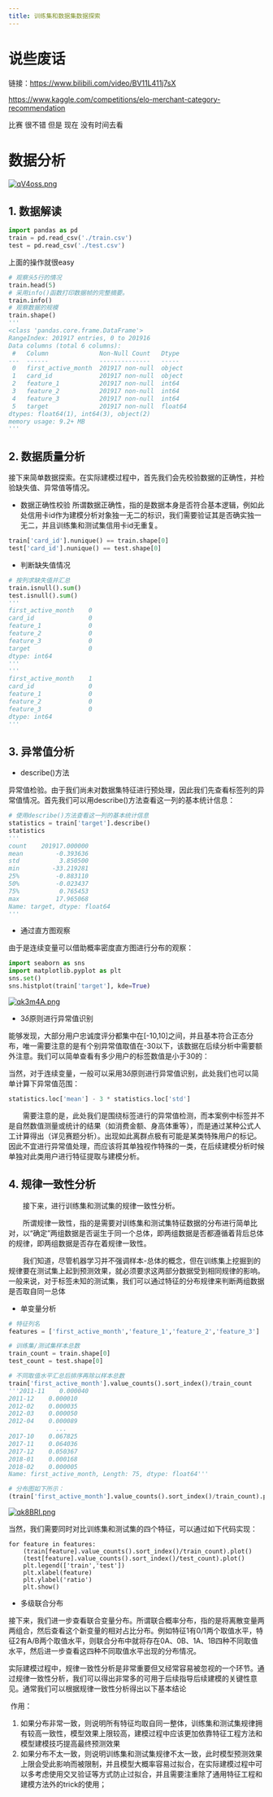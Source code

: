 ```yaml
---
title: 训练集和数据集数据探索
---
```


# 说些废话

链接：https://www.bilibili.com/video/BV11L411j7sX

https://www.kaggle.com/competitions/elo-merchant-category-recommendation

比赛 很不错 但是 现在 没有时间去看

# 数据分析

[![qV4oss.png](https://s1.ax1x.com/2022/03/20/qV4oss.png)](https://imgtu.com/i/qV4oss)

## 1. 数据解读

```python
import pandas as pd
train = pd.read_csv('./train.csv')
test = pd.read_csv('./test.csv')
```

上面的操作就很easy

```python
# 观察头5行的情况
train.head(5)
# 采用info()函数打印数据帧的完整摘要。
train.info()
# 观察数据的规模
train.shape()
'''
<class 'pandas.core.frame.DataFrame'>
RangeIndex: 201917 entries, 0 to 201916
Data columns (total 6 columns):
 #   Column              Non-Null Count   Dtype  
---  ------              --------------   -----  
 0   first_active_month  201917 non-null  object 
 1   card_id             201917 non-null  object 
 2   feature_1           201917 non-null  int64  
 3   feature_2           201917 non-null  int64  
 4   feature_3           201917 non-null  int64  
 5   target              201917 non-null  float64
dtypes: float64(1), int64(3), object(2)
memory usage: 9.2+ MB
'''
```

## 2. 数据质量分析

​	接下来简单数据探索。在实际建模过程中，首先我们会先校验数据的正确性，并检验缺失值、异常值等情况。

- 数据正确性校验
	所谓数据正确性，指的是数据本身是否符合基本逻辑，例如此处信用卡id作为建模分析对象独一无二的标识，我们需要验证其是否确实独一无二，并且训练集和测试集信用卡id无重复。
```python
train['card_id'].nunique() == train.shape[0]
test['card_id'].nunique() == test.shape[0]
```

- 判断缺失值情况

```python
# 按列求缺失值并汇总
train.isnull().sum()
test.isnull().sum()
'''
first_active_month    0
card_id               0
feature_1             0
feature_2             0
feature_3             0
target                0
dtype: int64
'''
'''
first_active_month    1
card_id               0
feature_1             0
feature_2             0
feature_3             0
dtype: int64
'''
```

## 3. 异常值分析

- describe()方法

异常值检验。由于我们尚未对数据集特征进行预处理，因此我们先查看标签列的异常值情况。首先我们可以用describe()方法查看这一列的基本统计信息：

```python
# 使用describe()方法查看这一列的基本统计信息
statistics = train['target'].describe()
statistics
'''
count    201917.000000
mean         -0.393636
std           3.850500
min         -33.219281
25%          -0.883110
50%          -0.023437
75%           0.765453
max          17.965068
Name: target, dtype: float64
'''
```

- 通过直方图观察

由于是连续变量可以借助概率密度直方图进行分布的观察：

```python
import seaborn as sns
import matplotlib.pyplot as plt
sns.set()
sns.histplot(train['target'], kde=True)
```

[![qk3m4A.png](https://s1.ax1x.com/2022/03/18/qk3m4A.png)](https://imgtu.com/i/qk3m4A)

- $3\delta$原则进行异常值识别

​      能够发现，大部分用户忠诚度评分都集中在[-10,10]之间，并且基本符合正态分布，唯一需要注意的是有个别异常值取值在-30以下，该数据在后续分析中需要额外注意。我们可以简单查看有多少用户的标签数值是小于30的：

当然，对于连续变量，一般可以采用$3\delta$原则进行异常值识别，此处我们也可以简单计算下异常值范围：

```python
statistics.loc['mean'] - 3 * statistics.loc['std']
```

&emsp;&emsp;需要注意的是，此处我们是围绕标签进行的异常值检测，而本案例中标签并不是自然数值测量或统计的结果（如消费金额、身高体重等），而是通过某种公式人工计算得出（详见赛题分析）。出现如此离群点极有可能是某类特殊用户的标记。因此不宜进行异常值处理，而应该将其单独视作特殊的一类，在后续建模分析时候单独对此类用户进行特征提取与建模分析。

## 4. 规律一致性分析

&emsp;&emsp;接下来，进行训练集和测试集的规律一致性分析。

&emsp;&emsp;所谓规律一致性，指的是需要对训练集和测试集特征数据的分布进行简单比对，以“确定”两组数据是否诞生于同一个总体，即两组数据是否都遵循着背后总体的规律，即两组数据是否存在着规律一致性。 

&emsp;&emsp;我们知道，尽管机器学习并不强调样本-总体的概念，但在训练集上挖掘到的规律要在测试集上起到预测效果，就必须要求这两部分数据受到相同规律的影响。一般来说，对于标签未知的测试集，我们可以通过特征的分布规律来判断两组数据是否取自同一总体

- 单变量分析

```python
# 特征列名
features = ['first_active_month','feature_1','feature_2','feature_3']

# 训练集/测试集样本总数
train_count = train.shape[0]
test_count = test.shape[0]

# 不同取值水平汇总后排序再除以样本总数
train['first_active_month'].value_counts().sort_index()/train_count
'''2011-11    0.000040
2011-12    0.000010
2012-02    0.000035
2012-03    0.000050
2012-04    0.000089
             ...   
2017-10    0.067825
2017-11    0.064036
2017-12    0.050367
2018-01    0.000168
2018-02    0.000005
Name: first_active_month, Length: 75, dtype: float64'''
```

```python
# 分布图如下所示：
(train['first_active_month'].value_counts().sort_index()/train_count).plot()
```

[![qk8BRI.png](https://s1.ax1x.com/2022/03/18/qk8BRI.png)](https://imgtu.com/i/qk8BRI)

当然，我们需要同时对比训练集和测试集的四个特征，可以通过如下代码实现：

```pyhton
for feature in features:
    (train[feature].value_counts().sort_index()/train_count).plot()
    (test[feature].value_counts().sort_index()/test_count).plot()
    plt.legend(['train','test'])
    plt.xlabel(feature)
    plt.ylabel('ratio')
    plt.show()
```

- 多级联合分布

​    接下来，我们进一步查看联合变量分布。所谓联合概率分布，指的是将离散变量两两组合，然后查看这个新变量的相对占比分布。例如特征1有0/1两个取值水平，特征2有A/B两个取值水平，则联合分布中就将存在0A、0B、1A、1B四种不同取值水平，然后进一步查看这四种不同取值水平出现的分布情况。     

​    实际建模过程中，规律一致性分析是非常重要但又经常容易被忽视的一个环节。通过规律一致性分析，我们可以得出非常多的可用于后续指导后续建模的关键性意见。通常我们可以根据规律一致性分析得出以下基本结论

​	作用：

1. 如果分布非常一致，则说明所有特征均取自同一整体，训练集和测试集规律拥有较高一致性，模型效果上限较高，建模过程中应该更加依靠特征工程方法和模型建模技巧提高最终预测效果
2. 如果分布不太一致，则说明训练集和测试集规律不太一致，此时模型预测效果上限会受此影响而被限制，并且模型大概率容易过拟合，在实际建模过程中可以多考虑使用交叉验证等方式防止过拟合，并且需要注重除了通用特征工程和建模方法外的trick的使用；